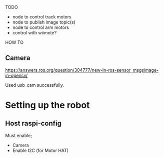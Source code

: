 TODO
- node to control track motors
- node to publish image topic(s)
- node to control arm motors
- control with wiimote?

HOW TO

## Camera

https://answers.ros.org/question/304777/new-in-ros-sensor_msgsimage-in-opencv/

Used usb_cam successfully.

# Setting up the robot

## Host raspi-config

Must enable;

- Camera
- Enable I2C (for Motor HAT)


